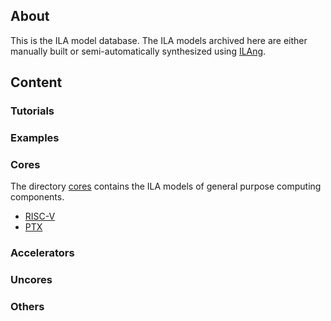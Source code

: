 ## About

This is the ILA model database.
The ILA models archived here are either manually built or semi-automatically synthesized using [ILAng](https://github.com/Bo-Yuan-Huang/ILAng). 

## Content

### Tutorials

### Examples

### Cores

The directory [cores](cores) contains the ILA models of general purpose computing components.

-   [RISC-V](cores/RISC-V)
-   [PTX](cores/PTX)

### Accelerators

### Uncores

### Others
